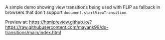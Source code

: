 A simple demo showing view transitions being used with FLIP as fallback in browsers that don't support `document.startViewTransition`.

Preview at: https://htmlpreview.github.io/?https://raw.githubusercontent.com/mayank99/do-transitions/main/index.html
